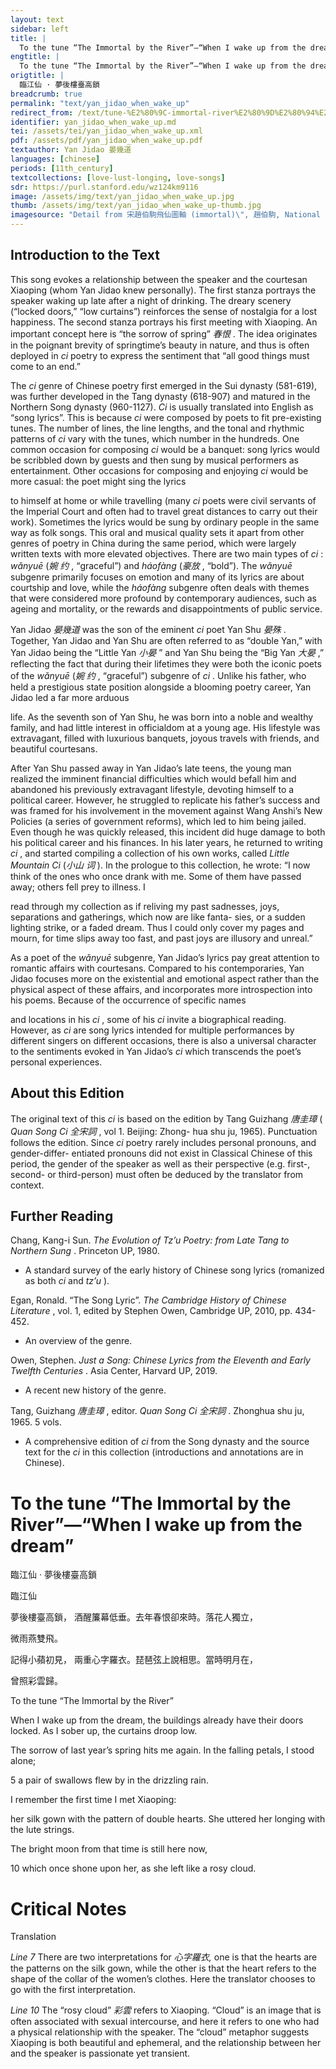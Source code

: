 ```yaml
---
layout: text
sidebar: left
title: |
  To the tune “The Immortal by the River”—“When I wake up from the dream” | 臨江仙 · 夢後樓臺高鎖
engtitle: |
  To the tune “The Immortal by the River”—“When I wake up from the dream”
origtitle: |
  臨江仙 · 夢後樓臺高鎖
breadcrumb: true
permalink: "text/yan_jidao_when_wake_up"
redirect_from: /text/tune-%E2%80%9C-immortal-river%E2%80%9D%E2%80%94%E2%80%9Cwhen-i-wake-dream%E2%80%9D
identifier: yan_jidao_when_wake_up.md
tei: /assets/tei/yan_jidao_when_wake_up.xml
pdf: /assets/pdf/yan_jidao_when_wake_up.pdf
textauthor: Yan Jidao 晏幾道
languages: [chinese]
periods: [11th_century]
textcollections: [love-lust-longing, love-songs]
sdr: https://purl.stanford.edu/wz124km9116
image: /assets/img/text/yan_jidao_when_wake_up.jpg
thumb: /assets/img/text/yan_jidao_when_wake_up-thumb.jpg
imagesource: "Detail from 宋趙伯駒飛仙圖軸 (immortal)\", 趙伯駒, National Palace Museum, Accession Number: K2A001818N000000000PAA [Public Domain]"
---
```

<h2>Introduction to the Text</h2>
<p>This song evokes a relationship between the speaker and the courtesan Xiaoping (whom Yan Jidao knew personally). The first stanza portrays the speaker waking up late after a night of drinking. The dreary scenery (“locked doors,” “low curtains”) reinforces the sense of nostalgia for a lost happiness. The second stanza portrays his first meeting with Xiaoping. An important concept here is “the sorrow of spring” <em>春恨</em> . The idea originates in the poignant brevity of springtime’s beauty in nature, and thus is often deployed in <i> ci </i> poetry to express the sentiment that “all good things must come to an end.”</p>

<p>The <i> ci </i> genre of Chinese poetry first emerged in the Sui dynasty (581-619), was further developed in the Tang dynasty (618-907) and matured in the Northern Song dynasty (960-1127). <i> Ci </i> is usually translated into English as “song lyrics”. This is because <i> ci </i> were composed by poets to fit pre-existing tunes. The number of lines, the line lengths, and the tonal and rhythmic patterns of <i> ci </i> vary with the tunes, which number in the hundreds. One common occasion for composing <i> ci </i> would be a banquet: song lyrics would be scribbled down by guests and then sung by musical performers as entertainment. Other occasions for composing and enjoying <i> ci </i> would be more casual: the poet might sing the lyrics</p>
<p>to himself at home or while travelling (many <i> ci </i> poets were civil servants of the Imperial Court and often had to travel great distances to carry out their work). Sometimes the lyrics would be sung by ordinary people in the same way as folk songs. This oral and musical quality sets it apart from other genres of poetry in China during the same period, which were largely written texts with more elevated objectives. There are two main types of <i> ci</i> : <i> wǎnyuē </i> (<em>婉 约</em> , “graceful”) and <i> háofàng </i> (<em>豪放</em> , “bold”). The <i> wǎnyuē </i> subgenre primarily focuses on emotion and many of its lyrics are about courtship and love, while the <i> háofàng </i> subgenre often deals with themes that were considered more profound by contemporary audiences, such as ageing and mortality, or the rewards and disappointments of public service.</p>

<p>Yan Jidao <em>晏幾道</em> was the son of the eminent <i> ci </i> poet Yan Shu <em>晏殊</em> . Together, Yan Jidao and Yan Shu are often referred to as “double Yan,” with Yan Jidao being the “Little Yan <em>小晏</em> ” and Yan Shu being the “Big Yan <em>大晏</em> ,” reflecting the fact that during their lifetimes they were both the iconic poets of the <i> wǎnyuē </i> (<em>婉 约</em> , “graceful”) subgenre of <i> ci</i> . Unlike his father, who held a prestigious state position alongside a blooming poetry career, Yan Jidao led a far more arduous</p>
<p>life. As the seventh son of Yan Shu, he was born into a noble and wealthy family, and had little interest in officialdom at a young age. His lifestyle was extravagant, filled with luxurious banquets, joyous travels with friends, and beautiful courtesans.</p>

<p>After Yan Shu passed away in Yan Jidao’s late teens, the young man realized the imminent financial difficulties which would befall him and abandoned his previously extravagant lifestyle, devoting himself to a political career. However, he struggled to replicate his father’s success and was framed for his involvement in the movement against Wang Anshi’s New Policies (a series of government reforms), which led to him being jailed. Even though he was quickly released, this incident did huge damage to both his political career and his finances. In his later years, he returned to writing <i> ci</i> , and started compiling a collection of his own works, called <i> Little Mountain Ci </i> (<em>小山 词</em> ). In the prologue to this collection, he wrote: “I now think of the ones who once drank with me. Some of them have passed away; others fell prey to illness. I</p>

<p>read through my collection as if reliving my past sadnesses, joys, separations and gatherings, which now are like fanta- sies, or a sudden lighting strike, or a faded dream. Thus I could only cover my pages and mourn, for time slips away too fast, and past joys are illusory and unreal.”</p>

<p>As a poet of the <i> wǎnyuē </i> subgenre, Yan Jidao’s lyrics pay great attention to romantic affairs with courtesans. Compared to his contemporaries, Yan Jidao focuses more on the existential and emotional aspect rather than the physical aspect of these affairs, and incorporates more introspection into his poems. Because of the occurrence of specific names</p>
<p>and locations in his <i> ci</i> , some of his <i> ci </i> invite a biographical reading. However, as <i> ci </i> are song lyrics intended for multiple performances by different singers on different occasions, there is also a universal character to the sentiments evoked in Yan Jidao’s <i> ci </i> which transcends the poet’s personal experiences.</p>

<h2>About this Edition</h2>
<p>The original text of this <i> ci </i> is based on the edition by Tang Guizhang <em>唐圭璋</em> (<i> Quan Song Ci </i> <em>全宋詞</em> , vol 1. Beijing: Zhong- hua shu ju, 1965). Punctuation follows the edition. Since <i> ci </i> poetry rarely includes personal pronouns, and gender-differ- entiated pronouns did not exist in Classical Chinese of this period, the gender of the speaker as well as their perspective (e.g. first-, second- or third-person) must often be deduced by the translator from context.</p>

<h2>Further Reading</h2>
<p>Chang, Kang-i Sun. <i> The Evolution of Tz’u Poetry: from Late Tang to Northern Sung</i> . Princeton UP, 1980.</p>
<ul>
<li>A standard survey of the early history of Chinese song lyrics (romanized as both <em>ci</em> and <em>tz’u</em> ).</li></ul>
<p>Egan, Ronald. “The Song Lyric”. <i> The Cambridge History of Chinese Literature</i> , vol. 1, edited by Stephen Owen, Cambridge UP, 2010, pp. 434-452.</p>
<ul>
<li>An overview of the genre.</li></ul>
<p>Owen, Stephen. <i> Just a Song: Chinese Lyrics from the Eleventh and Early Twelfth Centuries</i> . Asia Center, Harvard UP, 2019.</p>
<ul>
<li>A recent new history of the genre.</li></ul>
<p>Tang, Guizhang <em>唐圭璋</em> , editor. <i> Quan Song Ci </i> <em>全宋詞</em> . Zhonghua shu ju, 1965. 5 vols.</p>
<ul>
<li>A comprehensive edition of <em>ci</em> from the Song dynasty and the source text for the <em>ci</em> in this collection (introductions and annotations are in Chinese).</li>
</ul>
<h1>To the tune “The Immortal by the River”—“When I wake up from the dream”</h1>
<p>臨江仙 · 夢後樓臺高鎖</p>

<p>臨江仙</p>

<p>夢後樓臺高鎖， 酒醒簾幕低垂。去年春恨卻來時。落花人獨立，</p>
<p>微雨燕雙飛。</p>

<p>記得小蘋初見， 兩重心字羅衣。琵琶弦上說相思。當時明月在，</p>
<p>曾照彩雲歸。</p>
<p>To the tune “The Immortal by the River”</p>

<p>When I wake up from the dream, the buildings already have their doors locked. As I sober up, the curtains droop low.</p>
<p>The sorrow of last year’s spring hits me again. In the falling petals, I stood alone;</p>
<p>5 a pair of swallows flew by in the drizzling rain.</p>

<p>I remember the first time I met Xiaoping:</p>
<p>her silk gown with the pattern of double hearts. She uttered her longing with the lute strings.</p>
<p>The bright moon from that time is still here now,</p>
<p>10 which once shone upon her, as she left like a rosy cloud.</p>

<h1>Critical Notes</h1>

<p>Translation</p>
<p><i> Line 7 </i> There are two interpretations for <em>心字羅衣,</em> one is that the hearts are the patterns on the silk gown, while the other is that the heart refers to the shape of the collar of the women’s clothes. Here the translator chooses to go with the first interpretation.</p>
<p><i> Line 10 </i> The “rosy cloud” <em>彩雲</em> refers to Xiaoping. “Cloud” is an image that is often associated with sexual intercourse, and here it refers to one who had a physical relationship with the speaker. The “cloud” metaphor suggests Xiaoping is both beautiful and ephemeral, and the relationship between her and the speaker is passionate yet transient.</p>
